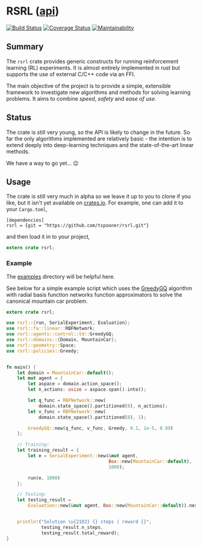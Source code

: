 # RSRL ([api](https://tspooner.github.io/rsrl))

[![Build Status](https://travis-ci.org/tspooner/rsrl.svg?branch=master)](https://travis-ci.org/tspooner/rsrl) [![Coverage Status](https://coveralls.io/repos/github/tspooner/rsrl/badge.svg?branch=master)](https://coveralls.io/github/tspooner/rsrl?branch=master) [![Maintainability](https://api.codeclimate.com/v1/badges/73c07446e47a8b460ac7/maintainability)](https://codeclimate.com/github/tspooner/rsrl/maintainability)

## Summary

The ``rsrl`` crate provides generic constructs for running reinforcement learning (RL) experiments. It is almost entirely implemented in rust but supports the use of external C/C++ code via an FFI.

The main objective of the project is to provide a simple, extensible framework to investigate new algorithms and methods for solving learning problems. It aims to combine _speed_, _safety_ and _ease of use_.

## Status

The crate is still very young, so the API is likely to change in the future. So far the only algorithms implemented are relatively basic - the intention is to extend deeply into deep-learning techniques and the state-of-the-art linear methods.

We have a way to go yet... :wink:

## Usage

The crate is still very much in alpha so we leave it up to you to clone if you like, but it isn't yet available on [crates.io](https://crates.io/). For example, one can add it to your ``Cargo.toml``,

```
[dependencies]
rsrl = {git = "https://github.com/tspooner/rsrl.git"}
```

and then load it in to your project,
```Rust
extern crate rsrl;
```


### Example
The [examples](https://github.com/tspooner/rsrl/tree/master/examples) directory will be helpful here.

See below for a simple example script which uses the [GreedyGQ](http://old.sztaki.hu/~szcsaba/papers/ICML10_controlGQ.pdf) algorithm with radial basis function networks function approximators to solve the canonical mountain car problem.

```Rust
extern crate rsrl;

use rsrl::{run, SerialExperiment, Evaluation};
use rsrl::fa::linear::RBFNetwork;
use rsrl::agents::control::td::GreedyGQ;
use rsrl::domains::{Domain, MountainCar};
use rsrl::geometry::Space;
use rsrl::policies::Greedy;


fn main() {
    let domain = MountainCar::default();
    let mut agent = {
        let aspace = domain.action_space();
        let n_actions: usize = aspace.span().into();

        let q_func = RBFNetwork::new(
            domain.state_space().partitioned(8), n_actions);
        let v_func = RBFNetwork::new(
            domain.state_space().partitioned(8), 1);

        GreedyGQ::new(q_func, v_func, Greedy, 0.1, 1e-5, 0.99)
    };

    // Training:
    let training_result = {
        let e = SerialExperiment::new(&mut agent,
                                      Box::new(MountainCar::default),
                                      1000);

        run(e, 1000)
    };

    // Testing:
    let testing_result =
        Evaluation::new(&mut agent, Box::new(MountainCar::default)).next().unwrap();


    println!("Solution \u{21D2} {} steps | reward {}",
             testing_result.n_steps,
             testing_result.total_reward);
}
```
